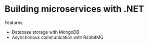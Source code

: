 # Building microservices with .NET

Features:
- Database storage with MongoDB
- Asynchonous communication with RabbitMQ
